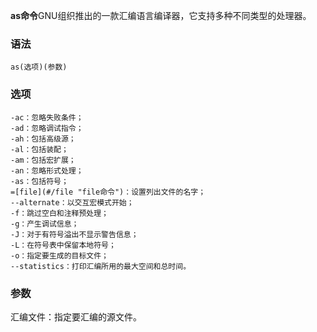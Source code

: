 **as命令**GNU组织推出的一款汇编语言编译器，它支持多种不同类型的处理器。

### 语法  

```
as(选项)(参数)
```

### 选项  

```
-ac：忽略失败条件；
-ad：忽略调试指令；
-ah：包括高级源；
-al：包括装配；
-am：包括宏扩展；
-an：忽略形式处理；
-as：包括符号；
=[file](#/file "file命令")：设置列出文件的名字；
--alternate：以交互宏模式开始；
-f：跳过空白和注释预处理；
-g：产生调试信息；
-J：对于有符号溢出不显示警告信息；
-L：在符号表中保留本地符号；
-o：指定要生成的目标文件；
--statistics：打印汇编所用的最大空间和总时间。
```

### 参数  

汇编文件：指定要汇编的源文件。